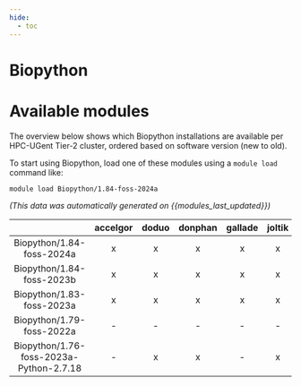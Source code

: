 ```yaml
---
hide:
  - toc
---
```


Biopython
=========

# Available modules


The overview below shows which Biopython installations are available per HPC-UGent Tier-2 cluster, ordered based on software version (new to old).

To start using Biopython, load one of these modules using a `module load` command like:

```shell
module load Biopython/1.84-foss-2024a
```

*(This data was automatically generated on {{modules_last_updated}})*  

| |accelgor|doduo|donphan|gallade|joltik|litleo|shinx|
| :---: | :---: | :---: | :---: | :---: | :---: | :---: | :---: |
|Biopython/1.84-foss-2024a|x|x|x|x|x|x|x|
|Biopython/1.84-foss-2023b|x|x|x|x|x|x|x|
|Biopython/1.83-foss-2023a|x|x|x|x|x|x|x|
|Biopython/1.79-foss-2022a|-|-|-|-|-|x|x|
|Biopython/1.76-foss-2023a-Python-2.7.18|-|x|x|-|x|x|x|
